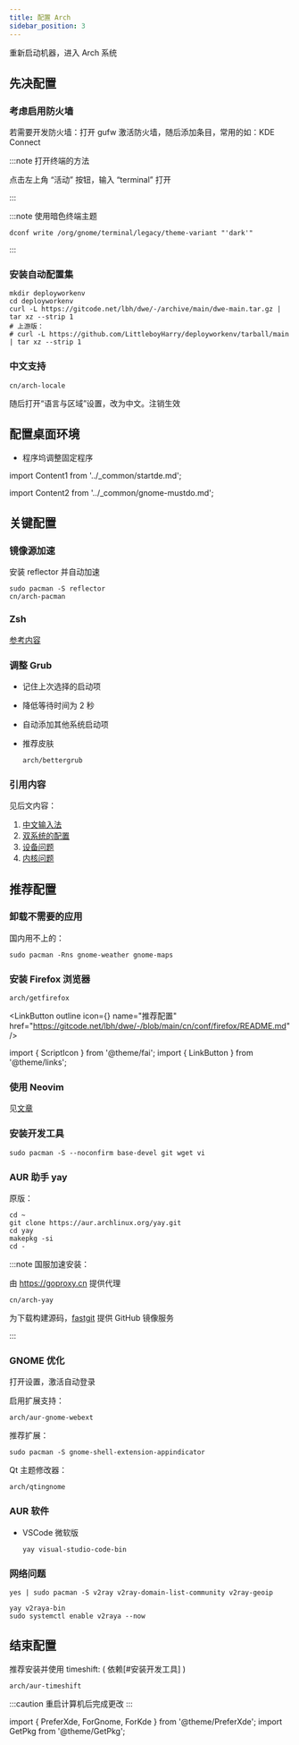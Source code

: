 ```yaml
---
title: 配置 Arch
sidebar_position: 3
---
```


重新启动机器，进入 Arch 系统

## 先决配置

### 考虑启用防火墙

若需要开发防火墙：打开 gufw 激活防火墙，随后添加条目，常用的如：KDE Connect

:::note 打开终端的方法

点击左上角 “活动” 按钮，输入 “terminal” 打开

:::

<PreferXde gnome kde>
<ForGnome>

:::note 使用暗色终端主题

    dconf write /org/gnome/terminal/legacy/theme-variant "'dark'"

:::

</ForGnome>
</PreferXde>

### 安装自动配置集

```shell
mkdir deployworkenv
cd deployworkenv
curl -L https://gitcode.net/lbh/dwe/-/archive/main/dwe-main.tar.gz | tar xz --strip 1
# 上游版：
# curl -L https://github.com/LittleboyHarry/deployworkenv/tarball/main | tar xz --strip 1
```

### 中文支持

    cn/arch-locale

<PreferXde gnome kde hideSelector>
<ForGnome>随后打开“语言与区域”设置，改为中文。注销生效</ForGnome>
</PreferXde>

## 配置桌面环境

- 程序坞调整固定程序

import Content1 from '../\_common/startde.md';

<Content1 />

import Content2 from '../\_common/gnome-mustdo.md';

<Content2 />

<!--
## KDE 软件推荐

```shell
sudo pacman -S breeze-icons adwaita-qt5 yakuake dolphin
dconf write /org/gnome/settings-daemon/plugins/media-keys/custom-keybindings/custom0/command 'yakuake'
```
 -->

## 关键配置

### 镜像源加速

<!--
# 如果默认 mirrorlist 无法下载，可先改用阿里云：
echo 'Server = https://mirrors.aliyun.com/archlinux/$repo/os/$arch' | sudo tee -a etc/pacman.d/mirrorlist
 -->

安装 reflector 并自动加速

```shell
sudo pacman -S reflector
cn/arch-pacman
```

<PreferXde gnome kde hideSelector>
<ForKde>

<!--
:::note 喜欢下拉式终端吗？

<GetPkg name="yakuake" apt pacman dnf />

安装后，搜索 `autostart` 设置自动启动 ( 添加 | 添加应用程序 )。
随后打开程序设置全局快捷键即可

:::
-->

</ForKde>
</PreferXde>

### Zsh

<a href="/docs/devenv/zsh" target="_blank" >参考内容</a>

### 调整 Grub

- 记住上次选择的启动项
- 降低等待时间为 2 秒
- 自动添加其他系统启动项
- 推荐皮肤

      arch/bettergrub

### 引用内容

见后文内容：

1. <a target="_blank" href="../mustdo/chinese">中文输入法</a>
2. <a target="_blank" href="../mustdo/dual-os">双系统的配置</a>
3. <a target="_blank" href="../mustdo/device">设备问题</a>
4. <a target="_blank" href="../mustdo/kernel">内核问题</a>

## 推荐配置

### 卸载不需要的应用

国内用不上的：

    sudo pacman -Rns gnome-weather gnome-maps

### 安装 Firefox 浏览器

    arch/getfirefox

<LinkButton outline icon={<ScriptIcon />} name="推荐配置" href="https://gitcode.net/lbh/dwe/-/blob/main/cn/conf/firefox/README.md" />

import { ScriptIcon } from '@theme/fai';
import { LinkButton } from '@theme/links';

### 使用 Neovim

见<a href="/docs/devenv/neovim" target="_blank">文章</a>

### 安装开发工具

    sudo pacman -S --noconfirm base-devel git wget vi

### AUR 助手 yay

原版：

```shell
cd ~
git clone https://aur.archlinux.org/yay.git
cd yay
makepkg -si
cd -
```

:::note 国服加速安装：

由 https://goproxy.cn 提供代理

    cn/arch-yay

为下载构建源码，[fastgit](https://doc.fastgit.org/zh-cn/guide.html) 提供 GitHub 镜像服务

:::

 <PreferXde gnome kde hideSelector>
<ForGnome>

### GNOME 优化

打开设置，激活自动登录

启用扩展支持：

    arch/aur-gnome-webext

推荐扩展：

    sudo pacman -S gnome-shell-extension-appindicator

Qt 主题修改器：

    arch/qtingnome

</ForGnome>
</PreferXde>

### AUR 软件

- VSCode 微软版

      yay visual-studio-code-bin

### 网络问题

```shell
yes | sudo pacman -S v2ray v2ray-domain-list-community v2ray-geoip

yay v2raya-bin
sudo systemctl enable v2raya --now
```

## 结束配置

推荐安装并使用 timeshift: ( 依赖[#安装开发工具] )

    arch/aur-timeshift

:::caution 重启计算机后完成更改
:::

import {
PreferXde,
ForGnome,
ForKde
} from '@theme/PreferXde';
import GetPkg from '@theme/GetPkg';
